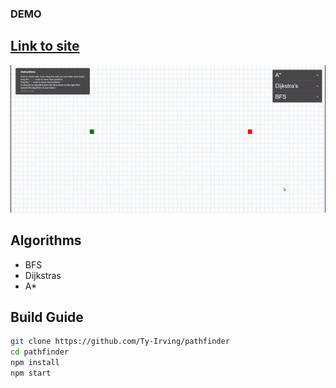 ### DEMO
## [Link to site](https://exquisite-sherbet-f14a63.netlify.app/)
![](https://github.com/Ty-Irving/pathfinder/blob/main/pathfinder.gif)

## Algorithms
  - BFS
  - Dijkstras
  - A*
 
## Build Guide
```bash
git clone https://github.com/Ty-Irving/pathfinder
cd pathfinder
npm install
npm start
```
